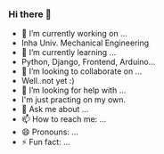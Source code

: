 ### Hi there 👋
- 🔭 I’m currently working on ...
-   Inha Univ. Mechanical Engineering
- 🌱 I’m currently learning ...
-   Python, Django, Frontend, Arduino...
- 👯 I’m looking to collaborate on ...
-   Well..not yet :)
- 🤔 I’m looking for help with ...
-   I'm just practing on my own. 
- 💬 Ask me about ...
- 📫 How to reach me: ...
- 😄 Pronouns: ...
- ⚡ Fun fact: ...

